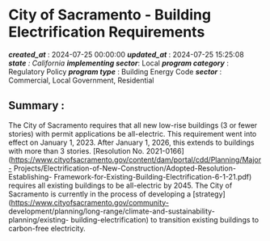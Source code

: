 # City of Sacramento - Building Electrification Requirements 
 ***created_at*** : 2024-07-25 00:00:00 
 ***updated_at*** : 2024-07-25 15:25:08 
 ***state** : California 
 **implementing sector***: Local 
 ***program category*** : Regulatory Policy 
 ***program type*** : Building Energy Code 
 ***sector*** : Commercial, Local Government, Residential 
 ## Summary : 
 The City of Sacramento requires that all new low-rise buildings (3 or fewer
stories) with permit applications be all-electric. This requirement went into
effect on January 1, 2023. After January 1, 2026, this extends to buildings
with more than 3 stories. [Resolution No.
2021-0166](https://www.cityofsacramento.gov/content/dam/portal/cdd/Planning/Major-
Projects/Electrification-of-New-Construction/Adopted-Resolution-Establishing-
Framework-for-Existing-Building-Electrification-6-1-21.pdf) requires all
existing buildings to be all-electric by 2045. The City of Sacramento is
currently in the process of developing a
[strategy](https://www.cityofsacramento.gov/community-
development/planning/long-range/climate-and-sustainability-planning/existing-
building-electrification) to transition existing buildings to carbon-free
electricity.  

 
 